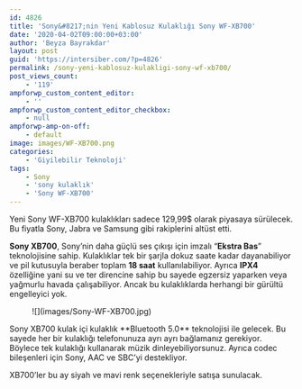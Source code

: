 ```yaml
---
id: 4826
title: 'Sony&#8217;nin Yeni Kablosuz Kulaklığı Sony WF-XB700'
date: '2020-04-02T09:00:00+03:00'
author: 'Beyza Bayrakdar'
layout: post
guid: 'https://intersiber.com/?p=4826'
permalink: /sony-yeni-kablosuz-kulakligi-sony-wf-xb700/
post_views_count:
    - '119'
ampforwp_custom_content_editor:
    - ''
ampforwp_custom_content_editor_checkbox:
    - null
ampforwp-amp-on-off:
    - default
image: images/WF-XB700.png
categories:
    - 'Giyilebilir Teknoloji'
tags:
    - Sony
    - 'sony kulaklık'
    - 'Sony WF-XB700'
---
```


Yeni Sony WF-XB700 kulaklıkları sadece 129,99$ olarak piyasaya sürülecek. Bu fiyatla Sony, Jabra ve Samsung gibi rakiplerini altüst etti.

**Sony XB700**, Sony’nin daha güçlü ses çıkışı için imzalı “**Ekstra Bas**” teknolojisine sahip. Kulaklıklar tek bir şarjla dokuz saate kadar dayanabiliyor ve pil kutusuyla beraber toplam **18 saat** kullanılabiliyor. Ayrıca **IPX4** özelliğine yani su ve ter direncine sahip bu sayede egzersiz yaparken veya yağmurlu havada çalışabiliyor. Ancak bu kulaklıklarda herhangi bir gürültü engelleyici yok.

<figure class="wp-block-image size-large">![](images/Sony-WF-XB700.jpg)</figure>Sony XB700 kulak içi kulaklık **Bluetooth 5.0** teknolojisi ile gelecek. Bu sayede her bir kulaklığı telefonunuza ayrı ayrı bağlamanız gerekiyor. Böylece tek kulaklığı kullanarak müzik dinleyebiliyorsunuz. Ayrıca codec bileşenleri için Sony, AAC ve SBC’yi destekliyor.

XB700’ler bu ay siyah ve mavi renk seçenekleriyle satışa sunulacak.